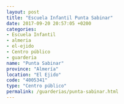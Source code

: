 ```yaml
---
layout: post
title: "Escuela Infantil Punta Sabinar"
date: 2017-09-20 20:57:05 +0200
categories:
- Escuela Infantil
- almeria
- el-ejido
- Centro público
- guarderia
name: "Punta Sabinar"
province: "Almería"
location: "El Ejido"
code: "4005341"
type: "Centro público"
permalink: /guarderias/punta-sabinar.html
---
```

